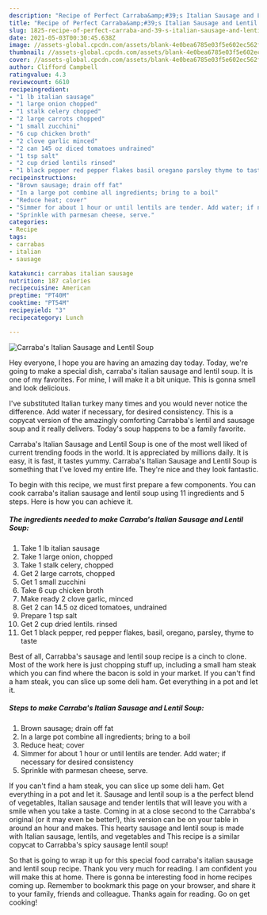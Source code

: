 ```yaml
---
description: "Recipe of Perfect Carraba&amp;#39;s Italian Sausage and Lentil Soup"
title: "Recipe of Perfect Carraba&amp;#39;s Italian Sausage and Lentil Soup"
slug: 1825-recipe-of-perfect-carraba-and-39-s-italian-sausage-and-lentil-soup
date: 2021-05-03T00:30:45.638Z
image: //assets-global.cpcdn.com/assets/blank-4e0bea6785e03f5e602ec562f230caae08da540cada707380b4fe1bbebba43da.png
thumbnail: //assets-global.cpcdn.com/assets/blank-4e0bea6785e03f5e602ec562f230caae08da540cada707380b4fe1bbebba43da.png
cover: //assets-global.cpcdn.com/assets/blank-4e0bea6785e03f5e602ec562f230caae08da540cada707380b4fe1bbebba43da.png
author: Clifford Campbell
ratingvalue: 4.3
reviewcount: 6610
recipeingredient:
- "1 lb italian sausage"
- "1 large onion chopped"
- "1 stalk celery chopped"
- "2 large carrots chopped"
- "1 small zucchini"
- "6 cup chicken broth"
- "2 clove garlic minced"
- "2 can 145 oz diced tomatoes undrained"
- "1 tsp salt"
- "2 cup dried lentils rinsed"
- "1 black pepper red pepper flakes basil oregano parsley thyme to taste"
recipeinstructions:
- "Brown sausage; drain off fat"
- "In a large pot combine all ingredients; bring to a boil"
- "Reduce heat; cover"
- "Simmer for about 1 hour or until lentils are tender. Add water; if necessary for desired consistency"
- "Sprinkle with parmesan cheese, serve."
categories:
- Recipe
tags:
- carrabas
- italian
- sausage

katakunci: carrabas italian sausage 
nutrition: 187 calories
recipecuisine: American
preptime: "PT40M"
cooktime: "PT54M"
recipeyield: "3"
recipecategory: Lunch

---
```



![Carraba&#39;s Italian Sausage and Lentil Soup](//assets-global.cpcdn.com/assets/blank-4e0bea6785e03f5e602ec562f230caae08da540cada707380b4fe1bbebba43da.png)

Hey everyone, I hope you are having an amazing day today. Today, we're going to make a special dish, carraba&#39;s italian sausage and lentil soup. It is one of my favorites. For mine, I will make it a bit unique. This is gonna smell and look delicious.

I&#39;ve substituted Italian turkey many times and you would never notice the difference. Add water if necessary, for desired consistency. This is a copycat version of the amazingly comforting Carrabba&#39;s lentil and sausage soup and it really delivers. Today&#39;s soup happens to be a family favorite.

Carraba&#39;s Italian Sausage and Lentil Soup is one of the most well liked of current trending foods in the world. It is appreciated by millions daily. It is easy, it is fast, it tastes yummy. Carraba&#39;s Italian Sausage and Lentil Soup is something that I've loved my entire life. They're nice and they look fantastic.


To begin with this recipe, we must first prepare a few components. You can cook carraba&#39;s italian sausage and lentil soup using 11 ingredients and 5 steps. Here is how you can achieve it.

<!--inarticleads1-->

##### The ingredients needed to make Carraba&#39;s Italian Sausage and Lentil Soup:

1. Take 1 lb italian sausage
1. Take 1 large onion, chopped
1. Take 1 stalk celery, chopped
1. Get 2 large carrots, chopped
1. Get 1 small zucchini
1. Take 6 cup chicken broth
1. Make ready 2 clove garlic, minced
1. Get 2 can 14.5 oz diced tomatoes, undrained
1. Prepare 1 tsp salt
1. Get 2 cup dried lentils. rinsed
1. Get 1 black pepper, red pepper flakes, basil, oregano, parsley, thyme to taste


Best of all, Carrabba&#39;s sausage and lentil soup recipe is a cinch to clone. Most of the work here is just chopping stuff up, including a small ham steak which you can find where the bacon is sold in your market. If you can&#39;t find a ham steak, you can slice up some deli ham. Get everything in a pot and let it. 

<!--inarticleads2-->

##### Steps to make Carraba&#39;s Italian Sausage and Lentil Soup:

1. Brown sausage; drain off fat
1. In a large pot combine all ingredients; bring to a boil
1. Reduce heat; cover
1. Simmer for about 1 hour or until lentils are tender. Add water; if necessary for desired consistency
1. Sprinkle with parmesan cheese, serve.


If you can&#39;t find a ham steak, you can slice up some deli ham. Get everything in a pot and let it. Sausage and lentil soup is a the perfect blend of vegetables, Italian sausage and tender lentils that will leave you with a smile when you take a taste. Coming in at a close second to the Carrabba&#39;s original (or it may even be better!), this version can be on your table in around an hour and makes. This hearty sausage and lentil soup is made with Italian sausage, lentils, and vegetables and This recipe is a similar copycat to Carrabba&#39;s spicy sausage lentil soup! 

So that is going to wrap it up for this special food carraba&#39;s italian sausage and lentil soup recipe. Thank you very much for reading. I am confident you will make this at home. There is gonna be interesting food in home recipes coming up. Remember to bookmark this page on your browser, and share it to your family, friends and colleague. Thanks again for reading. Go on get cooking!
